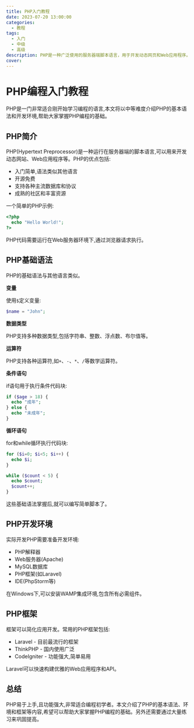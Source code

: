 ```yaml
---
title: PHP入门教程
date: 2023-07-20 13:00:00
categories:
  - 教程
tags:
  - 入门
  - 中级
  - 高级
description: PHP是一种广泛使用的服务器端脚本语言，用于开发动态网页和Web应用程序。
cover: 
---
```



# PHP编程入门教程

PHP是一门非常适合刚开始学习编程的语言,本文将以中等难度介绍PHP的基本语法和开发环境,帮助大家掌握PHP编程的基础。

## PHP简介

PHP(Hypertext Preprocessor)是一种运行在服务器端的脚本语言,可以用来开发动态网站、Web应用程序等。PHP的优点包括:

- 入门简单,语法类似其他语言
- 开源免费
- 支持各种主流数据库和协议
- 成熟的社区和丰富资源

一个简单的PHP示例:

```php
<?php
  echo "Hello World!";
?>
```

PHP代码需要运行在Web服务器环境下,通过浏览器请求执行。

## PHP基础语法

PHP的基础语法与其他语言类似。

**变量**

使用`$`定义变量:

```php
$name = "John";
```

**数据类型**

PHP支持多种数据类型,包括字符串、整数、浮点数、布尔值等。

**运算符**

PHP支持各种运算符,如`+`、`-`、`*`、`/`等数学运算符。

**条件语句** 

if语句用于执行条件代码块:

```php
if ($age > 18) {
  echo "成年";
} else {
  echo "未成年"; 
}
```

**循环语句**

for和while循环执行代码块:

```php
for ($i=0; $i<5; $i++) {
  echo $i;
}

while ($count < 5) {
  echo $count;
  $count++; 
}
```

这些基础语法掌握后,就可以编写简单脚本了。

## PHP开发环境

实际开发PHP需要准备开发环境:

- PHP解释器
- Web服务器(Apache) 
- MySQL数据库 
- PHP框架(如Laravel)
- IDE(PhpStorm等)

在Windows下,可以安装WAMP集成环境,包含所有必需组件。

## PHP框架

框架可以简化应用开发。常用的PHP框架包括:

- Laravel - 目前最流行的框架
- ThinkPHP - 国内使用广泛
- CodeIgniter - 功能强大,简单易用

Laravel可以快速构建优雅的Web应用程序和API。

## 总结

PHP易于上手,且功能强大,非常适合编程初学者。本文介绍了PHP的基本语法、环境和框架等内容,希望可以帮助大家掌握PHP编程的基础。另外还需要通过大量练习来巩固提高。